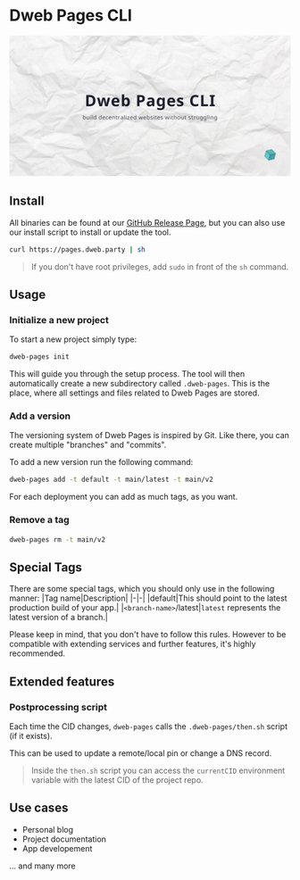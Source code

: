 # Dweb Pages CLI
![Hero image](preview.png)
## Install
All binaries can be found at our [GitHub Release Page](https://github.com/alexanderschau/dweb-pages-cli/releases), but you can also use our install script to install or update the tool.
```sh
curl https://pages.dweb.party | sh
```
> If you don't have root privileges, add `sudo` in front of the `sh` command.
## Usage
### Initialize a new project
To start a new project simply type:
```sh
dweb-pages init
```
This will guide you through the setup process. The tool will then automatically create a new subdirectory called `.dweb-pages`. This is the place, where all settings and files related to Dweb Pages are stored.
### Add a version
The versioning system of Dweb Pages is inspired by Git. Like there, you can create multiple "branches" and "commits".

To add a new version run the following command:
```sh
dweb-pages add -t default -t main/latest -t main/v2
```
For each deployment you can add as much tags, as you want.
### Remove a tag
```sh
dweb-pages rm -t main/v2
```
## Special Tags
There are some special tags, which you should only use in the following manner:
|Tag name|Description|
|-|-|
|default|This should point to the latest production build of your app.|
|`<branch-name>`/latest|`latest` represents the latest version of a branch.|

Please keep in mind, that you don't have to follow this rules. However to be compatible with extending services and further features, it's highly recommended.
## Extended features
### Postprocessing script
Each time the CID changes, `dweb-pages` calls the `.dweb-pages/then.sh` script (if it exists).

This can be used to update a remote/local pin or change a DNS record.
> Inside the `then.sh` script you can access the `currentCID` environment variable with the latest CID of the project repo.
## Use cases
- Personal blog
- Project documentation
- App developement

... and many more